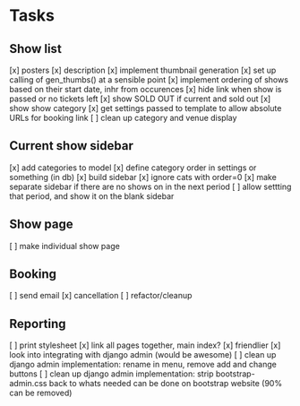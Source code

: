 # Tasks

## Show list
[x] posters
[x] description
[x] implement thumbnail generation
[x] set up calling of gen_thumbs() at a sensible point
[x] implement ordering of shows based on their start date, inhr from occurences
[x] hide link when show is passed or no tickets left
[x] show SOLD OUT if current and sold out
[x] show show category
[x] get settings passed to template to allow absolute URLs for booking link
[ ] clean up category and venue display

## Current show sidebar
[x] add categories to model
[x] define category order in settings or something (in db)
[x] build sidebar
[x] ignore cats with order=0
[x] make separate sidebar if there are no shows on in the next period
[ ] allow settting that period, and show it on the blank sidebar

## Show page
[ ] make individual show page

## Booking
[ ] send email
[x] cancellation
[ ] refactor/cleanup

## Reporting
[ ] print stylesheet
[x] link all pages together, main index?
[x] friendlier
[x] look into integrating with django admin (would be awesome)
[ ] clean up django admin implementation: rename in menu, remove add and change buttons
[ ] clean up django admin implementation: strip bootstrap-admin.css back to whats needed
	can be done on bootstrap website (90% can be removed)
